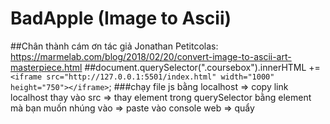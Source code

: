 # BadApple (Image to Ascii)

##Chân thành cám ơn tác giả Jonathan Petitcolas: https://marmelab.com/blog/2018/02/20/convert-image-to-ascii-art-masterpiece.html
##document.querySelector(".coursebox").innerHTML += `<iframe src="http://127.0.0.1:5501/index.html" width="1000" height="750"></iframe>`; 
###chạy file js bằng localhost => copy link localhost thay vào src => thay element trong querySelector bằng element mà bạn muốn nhúng vào => paste vào console web => quẩy
